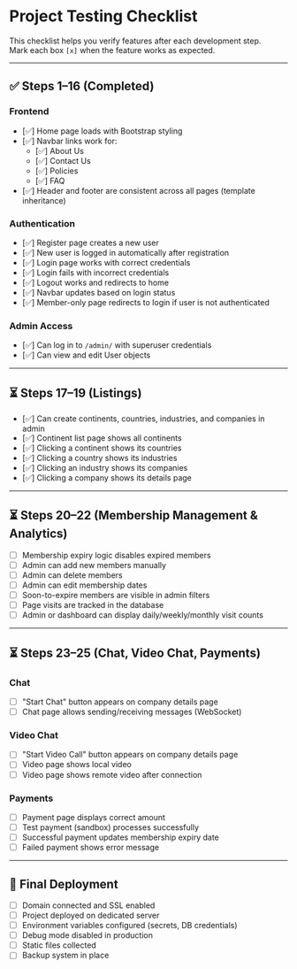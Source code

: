 # Project Testing Checklist

This checklist helps you verify features after each development step.  
Mark each box `[x]` when the feature works as expected.

---

## ✅ Steps 1–16 (Completed)

### Frontend
- [✅] Home page loads with Bootstrap styling
- [✅] Navbar links work for:
  - [✅] About Us
  - [✅] Contact Us
  - [✅] Policies
  - [✅] FAQ
- [✅] Header and footer are consistent across all pages (template inheritance)

### Authentication
- [✅] Register page creates a new user
- [✅] New user is logged in automatically after registration
- [✅] Login page works with correct credentials
- [✅] Login fails with incorrect credentials
- [✅] Logout works and redirects to home
- [✅] Navbar updates based on login status
- [✅] Member-only page redirects to login if user is not authenticated

### Admin Access
- [✅] Can log in to `/admin/` with superuser credentials
- [✅] Can view and edit User objects

---

## ⏳ Steps 17–19 (Listings)
- [✅] Can create continents, countries, industries, and companies in admin
- [✅] Continent list page shows all continents
- [✅] Clicking a continent shows its countries
- [✅] Clicking a country shows its industries
- [✅] Clicking an industry shows its companies
- [✅] Clicking a company shows its details page

---

## ⏳ Steps 20–22 (Membership Management & Analytics)
- [ ] Membership expiry logic disables expired members
- [ ] Admin can add new members manually
- [ ] Admin can delete members
- [ ] Admin can edit membership dates
- [ ] Soon-to-expire members are visible in admin filters
- [ ] Page visits are tracked in the database
- [ ] Admin or dashboard can display daily/weekly/monthly visit counts

---

## ⏳ Steps 23–25 (Chat, Video Chat, Payments)
### Chat
- [ ] "Start Chat" button appears on company details page
- [ ] Chat page allows sending/receiving messages (WebSocket)

### Video Chat
- [ ] "Start Video Call" button appears on company details page
- [ ] Video page shows local video
- [ ] Video page shows remote video after connection

### Payments
- [ ] Payment page displays correct amount
- [ ] Test payment (sandbox) processes successfully
- [ ] Successful payment updates membership expiry date
- [ ] Failed payment shows error message

---

## 🚀 Final Deployment
- [ ] Domain connected and SSL enabled
- [ ] Project deployed on dedicated server
- [ ] Environment variables configured (secrets, DB credentials)
- [ ] Debug mode disabled in production
- [ ] Static files collected
- [ ] Backup system in place
